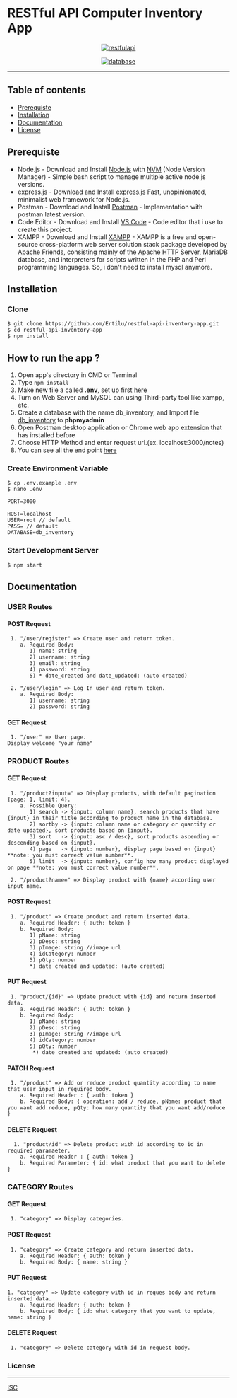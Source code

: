 # RESTful API Computer Inventory App

<p align="center"> 
  <a href="https://nodejs.org/">
    <img alt="restfulapi" title="Restful API" src="https://cdn-images-1.medium.com/max/871/1*d2zLEjERsrs1Rzk_95QU9A.png">
  </a>
</p>
<p align="center">
  <a href="https://www.mysql.com/">
    <img alt="database" title="database management" src="https://seeklogo.net/wp-content/uploads/2012/03/mysql-vector1.jpg">
  </a>
</p>

---- 
## Table of contents
* [Prerequiste](#prerequiste)
* [Installation](#installation)
* [Documentation](#documentation)
* [License](#license)

## Prerequiste
- Node.js - Download and Install [Node.js](https://nodejs.org/en/) with [NVM](https://github.com/creationix/nvm) (Node Version Manager) - Simple bash script to manage multiple active node.js versions.
- express.js - Download and Install [express.js](https://expressjs.com/) Fast, unopinionated, minimalist web framework for Node.js.
- Postman - Download and Install [Postman](https://www.getpostman.com/downloads) - Implementation with postman latest version.
- Code Editor - Download and Install [VS Code](https://code.visualstudio.com/Download) - Code editor that i use to create this project.
- XAMPP - Download and Install [XAMPP](https://www.apachefriends.org/download.html) - XAMPP is a free and open-source cross-platform web server solution stack package developed by Apache Friends, consisting mainly of the Apache HTTP Server, MariaDB database, and interpreters for scripts written in the PHP and Perl programming languages. So, i don't need to install mysql anymore.

## Installation
### Clone
```
$ git clone https://github.com/Ertilu/restful-api-inventory-app.git
$ cd restful-api-inventory-app
$ npm install
```
## How to run the app ?
1. Open app's directory in CMD or Terminal
2. Type `npm install`
3. Make new file a called **.env**, set up first [here](#create-environment-variable)
4. Turn on Web Server and MySQL can using Third-party tool like xampp, etc.
5. Create a database with the name db_inventory, and Import file [db_inventory](db_inventory.sql) to **phpmyadmin**
6. Open Postman desktop application or Chrome web app extension that has installed before
7. Choose HTTP Method and enter request url.(ex. localhost:3000/notes)
8. You can see all the end point [here](#documentation)

### Create Environment Variable
```
$ cp .env.example .env
$ nano .env
```

```
PORT=3000

HOST=localhost
USER=root // default
PASS= // default
DATABASE=db_inventory

```
### Start Development Server
```
$ npm start
```

## Documentation

### USER Routes

#### POST Request
```
 1. "/user/register" => Create user and return token. 
    a. Required Body: 
       1) name: string
       2) username: string
       3) email: string
       4) password: string
       5) * date_created and date_updated: (auto created)

 2. "/user/login" => Log In user and return token. 
    a. Required Body:
       1) username: string
       2) password: string
```

#### GET Request
```
 1. "/user" => User page. 
Display welcome "your name"
```


### PRODUCT Routes

#### GET Request
```
 1. "/product?input=" => Display products, with default pagination {page: 1, limit: 4}. 
    a. Possible Query:
       1) search -> {input: column name}, search products that have {input} in their title according to product name in the database.
       2) sortby -> {input: column name or category or quantity or date updated}, sort products based on {input}.
       3) sort   -> {input: asc / desc}, sort products ascending or descending based on {input}.
       4) page	 -> {input: number}, display page based on {input} **note: you must correct value number**.
       5) limit  -> {input: number}, config how many product displayed on page **note: you must correct value number**.

 2. "/product?name=" => Display product with {name} according user input name.
```

#### POST Request
```
 1. "/product" => Create product and return inserted data.
    a. Required Header: { auth: token }
    b. Required Body: 
       1) pName: string
       2) pDesc: string
       3) pImage: string //image url
       4) idCategory: number
       5) pQty: number
       *) date created and updated: (auto created)
```

#### PUT Request
```
 1. "product/{id}" => Update product with {id} and return inserted data.
    a. Required Header: { auth: token }
    b. Required Body: 
       1) pName: string
       2) pDesc: string
       3) pImage: string //image url
       4) idCategory: number
       5) pQty: number
        *) date created and updated: (auto created)
 ```

#### PATCH Request
```
 1. "/product" => Add or reduce product quantity according to name that user input in required body.
    a. Required Header : { auth: token }
    b. Required Body: { operation: add / reduce, pName: product that you want add.reduce, pQty: how many quantity that you want add/reduce }
```

#### DELETE Request
```
  1. "product/id" => Delete product with id according to id in required paramaeter.
    a. Required Header : { auth: token }
    b. Required Parameter: { id: what product that you want to delete }
```


### CATEGORY Routes

#### GET Request
```
 1. "category" => Display categories. 

```

#### POST Request
```
 1. "category" => Create category and return inserted data.
    a. Required Header: { auth: token }
    b. Required Body: { name: string }
```

#### PUT Request
```
1. "category" => Update category with id in reques body and return inserted data.
    a. Required Header: { auth: token }
    b. Required Body: { id: what category that you want to update, name: string }
```

#### DELETE Request
```
 1. "category" => Delete category with id in request body.
```


### License
----
[ISC](https://en.wikipedia.org/wiki/ISC_license "ISC")

